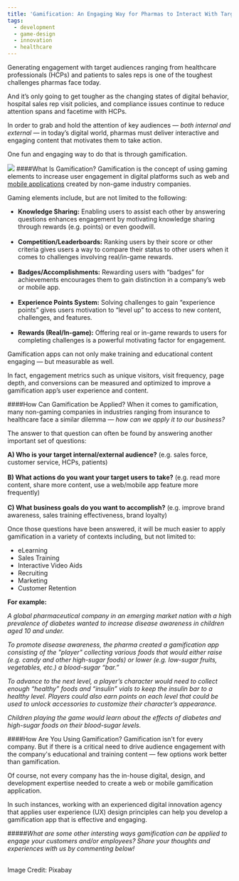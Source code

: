 ```yaml
---
title: 'Gamification: An Engaging Way for Pharmas to Interact With Target Audiences'
tags:
  - development
  - game-design
  - innovation
  - healthcare
---
```


Generating engagement with target audiences ranging from healthcare professionals (HCPs) and patients to sales reps is one of the toughest challenges pharmas face today. 

And it’s only going to get tougher as the changing states of digital behavior, hospital sales rep visit policies, and compliance issues continue to reduce attention spans and facetime with HCPs. 

In order to grab and hold the attention of key audiences — *both internal and external* — in today’s digital world, pharmas must deliver interactive and engaging content that motivates them to take action. 

One fun and engaging way to do that is through gamification. 

![](/content/images/2016/07/ipad-718411_1920-2.jpg)
####What Is Gamification?
Gamification is the concept of using gaming elements to increase user engagement in digital platforms such as web and [mobile applications](http://blog.innocellence.com/2015/11/18/3-reasons-why-your-business-needs-a-mobile-app/) created by non-game industry companies.  

Gaming elements include, but are not limited to the following:

* **Knowledge Sharing:** Enabling users to assist each other by answering questions enhances engagement by motivating knowledge sharing through rewards (e.g. points) or even goodwill.<br><br>
* **Competition/Leaderboards:** Ranking users by their score or other criteria gives users a way to compare their status to other users when it comes to challenges involving real/in-game rewards.<br><br>
* **Badges/Accomplishments:** Rewarding users with “badges” for achievements encourages them to gain distinction in a company’s web or mobile app.<br><br>
* **Experience Points System:** Solving challenges to gain “experience points” gives users motivation to “level up” to access to new content, challenges, and features.<br><br>
* **Rewards (Real/In-game):** Offering real or in-game rewards to users for completing challenges is a powerful motivating factor for engagement.

Gamification apps can not only make training and educational content engaging —  but measurable as well. 

In fact, engagement metrics such as unique visitors, visit frequency, page depth, and conversions can be measured and optimized to improve a gamification app’s user experience and content.  



####How Can Gamification be Applied?
When it comes to gamification, many non-gaming companies in industries ranging from insurance to healthcare face a similar dilemma — *how can we apply it to our business?*

The answer to that question can often be found by answering another important set of questions:

**A)  Who is your target internal/external audience?** (e.g. sales force, customer service, HCPs, patients)<br><br>
**B)  What actions do you want your target users to take?** (e.g. read more content, share more content, use a web/mobile app feature more frequently)<br><br>
**C)  What business goals do you want to accomplish?** (e.g. improve brand awareness, sales training effectiveness, brand loyalty)

Once those questions have been answered, it will be much easier to apply gamification in a variety of contexts including, but not limited to:

* eLearning<br>
* Sales Training<br>
* Interactive Video Aids<br>
* Recruiting<br>
* Marketing<br>
* Customer Retention

**For example:**

*A global pharmaceutical company in an emerging market nation with a high prevalence of diabetes wanted to increase disease awareness in children aged 10 and under.*

*To promote disease awareness, the pharma created a gamification app consisting of the "player" collecting various foods that would either raise (e.g. candy and other high-sugar foods) or lower (e.g. low-sugar fruits, vegetables, etc.) a blood-sugar “bar.”*

*To advance to the next level, a player’s character would need to collect enough “healthy” foods and “insulin” vials to keep the insulin bar to a healthy level. Players could also earn points on each level that could be used to unlock accessories to customize their character’s appearance.*

*Children playing the game would learn about the effects of diabetes and high-sugar foods on their blood-sugar levels.*

####How Are You Using Gamification? 
Gamification isn't for every company. But if there is a critical need to drive audience engagement with the company's educational and training content — few options work better than gamification.   

Of course, not every company has the in-house digital, design, and development expertise needed to create a web or mobile gamification application.

In such instances, working with an experienced digital innovation agency that applies user experience (UX) design principles can help you develop a gamification app that is effective and engaging. 


#####*What are some other intersting ways gamification can be applied to engage your customers and/or employees? Share your thoughts and experiences with us by commenting below!*<br><br>

Image Credit: Pixabay 
